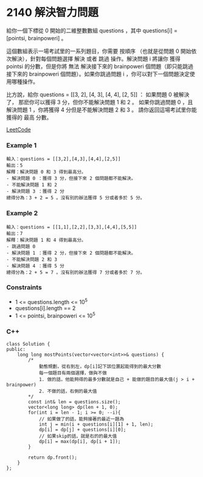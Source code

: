 # 2140 解決智力問題

給你一個下標從 0 開始的二維整數數組 questions ，其中 questions[i] = [pointsi, brainpoweri] 。

這個數組表示一場考試里的一系列題目，你需要 按順序 （也就是從問題 0 開始依次解決），針對每個問題選擇 解決 或者 跳過 操作。解決問題 i 將讓你 獲得  pointsi 的分數，但是你將 無法 解決接下來的 brainpoweri 個問題（即只能跳過接下來的 brainpoweri 個問題）。如果你跳過問題 i ，你可以對下一個問題決定使用哪種操作。

比方說，給你 questions = [[3, 2], [4, 3], [4, 4], [2, 5]] ：
如果問題 0 被解決了， 那麽你可以獲得 3 分，但你不能解決問題 1 和 2 。
如果你跳過問題 0 ，且解決問題 1 ，你將獲得 4 分但是不能解決問題 2 和 3 。
請你返回這場考試里你能獲得的 最高 分數。
 
[LeetCode](https://leetcode.cn/problems/solving-questions-with-brainpower/description/?envType=problem-list-v2&envId=u25Ub6OW)

### Example 1

```
輸入：questions = [[3,2],[4,3],[4,4],[2,5]]
輸出：5
解釋：解決問題 0 和 3 得到最高分。
- 解決問題 0 ：獲得 3 分，但接下來 2 個問題都不能解決。
- 不能解決問題 1 和 2
- 解決問題 3 ：獲得 2 分
總得分為：3 + 2 = 5 。沒有別的辦法獲得 5 分或者多於 5 分。
```

### Example 2


```
輸入：questions = [[1,1],[2,2],[3,3],[4,4],[5,5]]
輸出：7
解釋：解決問題 1 和 4 得到最高分。
- 跳過問題 0
- 解決問題 1 ：獲得 2 分，但接下來 2 個問題都不能解決。
- 不能解決問題 2 和 3
- 解決問題 4 ：獲得 5 分
總得分為：2 + 5 = 7 。沒有別的辦法獲得 7 分或者多於 7 分。
```

### Constraints

* 1 <= questions.length <= 10<sup>5</sup>
* questions[i].length == 2
* 1 <= pointsi, brainpoweri <= 10<sup>5</sup>


### C++ 

```
class Solution {
public:
    long long mostPoints(vector<vector<int>>& questions) {
        /*
            動態規劃，從右到左，dp[i]記下該位置起能得到的最大分數
            每一個題目有兩個選擇，做與不做
            1. 做的話，他能夠得的最多分數就是自己 + 能做的題目的最大值(j > i + brainpower)
            2. 不做的話，右側的最大值  
        */
        const int& len = questions.size(); 
        vector<long long> dp(len + 1, 0);
        for(int i = len - 1; i >= 0; --i){
            // 如果做了的話，能夠接著的最近一題為
            int j = min(i + questions[i][1] + 1, len);
            dp[i] = dp[j] + questions[i][0];
            // 如果skip的話，就是右的的最大值
            dp[i] = max(dp[i], dp[i + 1]);
        }
        
        return dp.front();
    }
};
```